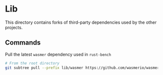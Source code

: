 # Lib

This directory contains forks of third-party dependencies used by the other projects.

## Commands

Pull the latest `wasmer` dependency used in `rust-bench`

```bash
# From the root directory
git subtree pull --prefix lib/wasmer https://github.com/wasmerio/wasmer master --squash
```
